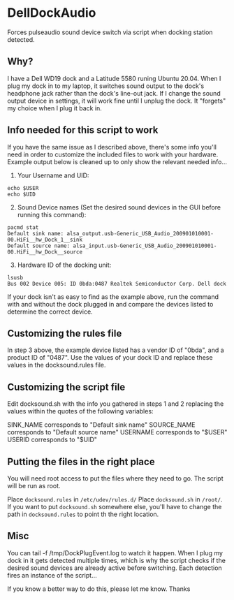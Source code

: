 # DellDockAudio

Forces pulseaudio sound device switch via script when docking station detected.

## Why?
I have a Dell WD19 dock and a Latitude 5580 runing Ubuntu 20.04.  When I plug my dock in to my laptop, it switches sound output to the dock's headphone jack rather than the dock's line-out jack.  If I change the sound output device in settings, it will work fine until I unplug the dock. It "forgets" my choice when I plug it back in.

## Info needed for this script to work
If you have the same issue as I described above, there's some info you'll need in order to customize the included files to work with your hardware.
Example output below is cleaned up to only show the relevant needed info...

1. Your Username and UID:
```
echo $USER
echo $UID
```

2. Sound Device names (Set the desired sound devices in the GUI before running this command):
```
pacmd stat
Default sink name: alsa_output.usb-Generic_USB_Audio_200901010001-00.HiFi__hw_Dock_1__sink
Default source name: alsa_input.usb-Generic_USB_Audio_200901010001-00.HiFi__hw_Dock__source
```

3. Hardware ID of the docking unit:
```
lsusb
Bus 002 Device 005: ID 0bda:0487 Realtek Semiconductor Corp. Dell dock
```
If your dock isn't as easy to find as the example above, run the command with and without the dock plugged in and compare the devices listed to determine the correct device.

## Customizing the rules file

In step 3 above, the example device listed has a vendor ID of "0bda", and a product ID of "0487".  Use the values of your dock ID and replace these values in the docksound.rules file.

## Customizing the script file

Edit docksound.sh with the info you gathered in steps 1 and 2 replacing the values within the quotes of the following variables:

SINK_NAME corresponds to "Default sink name"
SOURCE_NAME corresponds to "Default source name"
USERNAME corresponds to "$USER"
USERID corresponds to "$UID"

## Putting the files in the right place

You will need root access to put the files where they need to go.  The script will be run as root.

Place `docksound.rules` in `/etc/udev/rules.d/`
Place `docksound.sh` in `/root/`.  If you want to put `docksound.sh` somewhere else, you'll have to change the path in `docksound.rules` to point th the right location.

## Misc
You can tail -f /tmp/DockPlugEvent.log to watch it happen.  When I plug my dock in it gets detected multiple times, which is why the script checks if the desired sound devices are already active before switching.  Each detection fires an instance of the script...


If you know a better way to do this, please let me know.
Thanks
